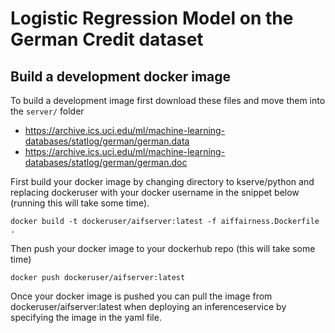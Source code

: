 # Logistic Regression Model on the German Credit dataset

## Build a development docker image

To build a development image first download these files and move them into the `server/` folder
- https://archive.ics.uci.edu/ml/machine-learning-databases/statlog/german/german.data
- https://archive.ics.uci.edu/ml/machine-learning-databases/statlog/german/german.doc

First build your docker image by changing directory to kserve/python and replacing dockeruser with your docker username in the snippet below (running this will take some time).

```
docker build -t dockeruser/aifserver:latest -f aiffairness.Dockerfile .
```

Then push your docker image to your dockerhub repo (this will take some time)

```
docker push dockeruser/aifserver:latest
```

Once your docker image is pushed you can pull the image from dockeruser/aifserver:latest when deploying an inferenceservice by specifying the image in the yaml file.
